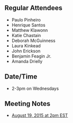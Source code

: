 ## Regular Attendees
* Paulo Pinheiro 
* Henrique Santos
* Matthew Klawonn
* Katie Chastain
* Deborah McGuinness
* Laura Kinkead
* John Erickson
* Benjamin Feagin Jr.
* Amanda Drielly

## Date/Time
* 2-3pm on Wednesdays 

## Meeting Notes
* [August 19, 2015 at 2pm EST](http://bit.ly/1WF4JEs)